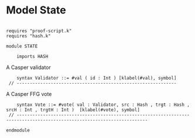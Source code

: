 Model State
===========


```k

requires "proof-script.k"
requires "hash.k"

module STATE

    imports HASH
```

A Casper validator
```k
    syntax Validator ::= #val ( id : Int ) [klabel(#val), symbol]
 // -------------------------------------------------------------  
```

A Casper FFG vote 

```k
    syntax Vote ::= #vote( val : Validator, src : Hash , trgt : Hash , srcH : Int , trgtH : Int )  [klabel(#vote), symbol]
 // ------------------------------------------------------------------------------------------------------------------------ 
```

```k
endmodule

```
